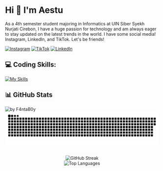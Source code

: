 <!-- Introducion -->
<p align="left"> <img src="https://komarev.com/ghpvc/?username=F4ntaB0y&label=Profile%20views&color=0e75b6&style=flat" alt="" /> </p>

# Hi 👋 I'm Aestu
As a 4th semester student majoring in Informatics at UIN Siber Syekh Nurjati Cirebon, I have a huge passion for technology and am always eager to stay updated on the latest trends in the world. I have some social media! Instagram, LinkedIn, and TikTok. Let's be friends! 


<!-- Socials: -->
[![Instagram](https://img.shields.io/badge/Instagram-%23E4405F.svg?logo=Instagram&logoColor=white)](https://instagram.com/aryapangestu23) [![TikTok](https://img.shields.io/badge/TikTok-%230077B5.svg?logo=TikTok&logoColor=black)](http://tiktok.com/@f4ntab0y) [![LinkedIn](https://img.shields.io/badge/LinkedIn-%230077B5.svg?logo=LinkedIn&logoColor=white)](https://www.linkedin.com/in/muhamad-arya-pangestu-3685822a7)


## 💻 Coding Skills:
[![My Skills](https://skillicons.dev/icons?i=python)](#)


<!-- ##  🌟 Another Skills:
- **Editing:** After Effect, Ilustrator, Adobe PhotoShop, Canva, Picart  
- **Tools and Design:** VSCode, GitHub, Adobe, Cheatengine
-->


 ## 📊 GitHub Stats
<!-- <img src="https://github-readme-activity-graph.vercel.app/graph?username=F4ntaB0y&radius=16&theme=react&area=true&order=5" height="auto" alt="by F4ntaB0y"/> -->
<img src="https://github-readme-activity-graph.vercel.app/graph?username=F4ntaB0y&theme=github-compact&radius=16" height="auto" alt="by F4ntaB0y"/>


<!-- snake -->
<div align="center">
  <picture>
    <source media="(prefers-color-scheme: dark)" srcset="https://github.com/F4ntaB0y/F4ntaB0y/blob/main/github-contribution-grid-snake-dark.svg" />
    <source media="(prefers-color-scheme: light), (prefers-color-scheme: no-preference)" srcset="https://github.com/F4ntaB0y/F4ntaB0y/blob/main/github-contribution-grid-snake.svg" />
    <img src="https://github.com/F4ntaB0y/F4ntaB0y/blob/main/github-contribution-grid-snake.svg" alt="github-snake" />
  </picture>
</div>
<br>
<div align="left">


<!-- GitHub Stats and Streak -->
<p align="center">
  <img src="https://github-readme-streak-stats.herokuapp.com/?user=F4ntaB0y&theme=radical" alt="GitHub Streak" />
  <br>
  <img src="https://github-readme-stats.vercel.app/api/top-langs?username=F4ntaB0y&layout=compact&theme=radical" alt="Top Languages" />
  <br>
</p>

  <!-- 
  [![Aestu GitHub stats](https://github-readme-stats.vercel.app/api?username=F4ntaB0y&show_icons=true&theme=radical&count_private=true)](https://github.com/F4ntab0y/github-readme-stats)
  <br>
  [![Top Langs](https://github-readme-stats.vercel.app/api/top-langs/?username=f4ntab0y&layout=compact&theme=radical&hide=css)](https://github.com/F4ntab0y/github-readme-stats)
  -->

